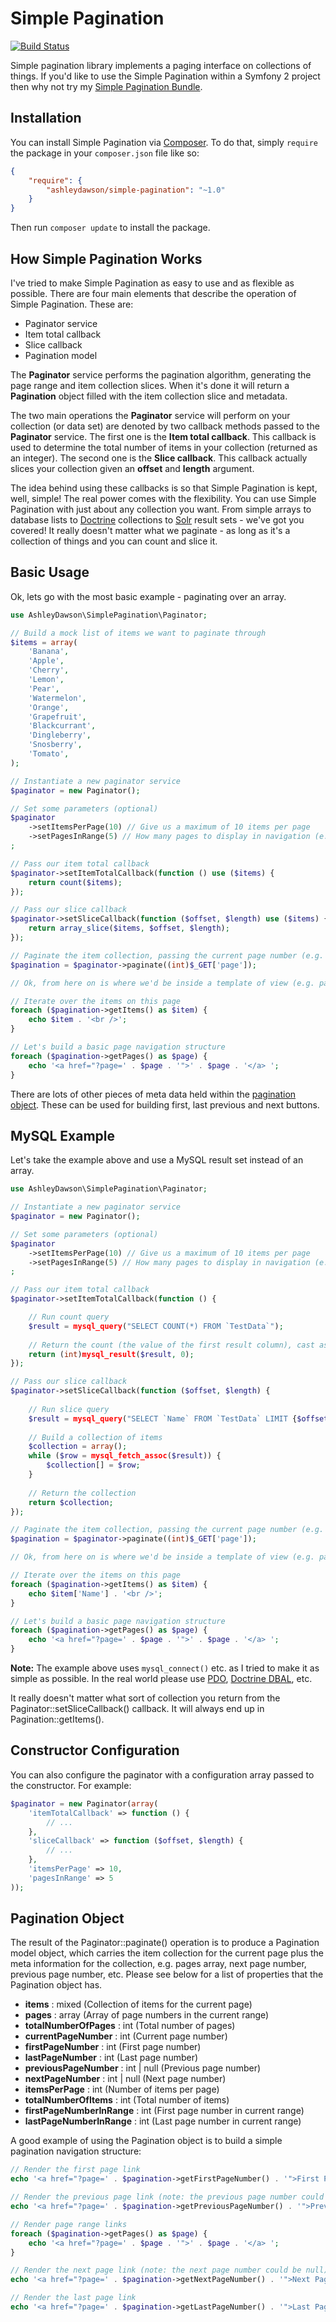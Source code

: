 Simple Pagination
=================

[![Build Status](https://travis-ci.org/AshleyDawson/SimplePagination.svg?branch=develop)](https://travis-ci.org/AshleyDawson/SimplePagination)

Simple pagination library implements a paging interface on collections of things. If you'd like to 
use the Simple Pagination within a Symfony 2 project then why not try my [Simple Pagination Bundle](https://github.com/AshleyDawson/SimplePaginationBundle).

Installation
------------

You can install Simple Pagination via [Composer](https://getcomposer.org/). To do that, simply `require` the 
package in your `composer.json` file like so:

```json
{
    "require": {
        "ashleydawson/simple-pagination": "~1.0"
    }
}
```

Then run `composer update` to install the package.

How Simple Pagination Works
---------------------------

I've tried to make Simple Pagination as easy to use and as flexible as possible. There are four main elements that
describe the operation of Simple Pagination. These are:

* Paginator service
* Item total callback
* Slice callback
* Pagination model

The **Paginator** service performs the pagination algorithm, generating the page range and item collection slices.
When it's done it will return a **Pagination** object filled with the item collection slice and metadata.

The two main operations the **Paginator** service will perform on your collection (or data set) are denoted by two
callback methods passed to the **Paginator** service. The first one is the **Item total callback**. This callback is
used to determine the total number of items in your collection (returned as an integer). The second one is the 
**Slice callback**. This callback actually slices your collection given an **offset** and **length** argument.

The idea behind using these callbacks is so that Simple Pagination is kept, well, simple! The real power comes with
the flexibility. You can use Simple Pagination with just about any collection you want. From simple arrays to database
lists to [Doctrine](http://www.doctrine-project.org/) collections to [Solr](http://lucene.apache.org/solr/) result 
sets - we've got you covered! It really doesn't matter what we paginate - as long as it's a collection of things and you 
can count and slice it.

Basic Usage
-----------

Ok, lets go with the most basic example - paginating over an array.

```php
use AshleyDawson\SimplePagination\Paginator;

// Build a mock list of items we want to paginate through
$items = array(
    'Banana',
    'Apple',
    'Cherry',
    'Lemon',
    'Pear',
    'Watermelon',
    'Orange',
    'Grapefruit',
    'Blackcurrant',
    'Dingleberry',
    'Snosberry',
    'Tomato',
);

// Instantiate a new paginator service
$paginator = new Paginator();

// Set some parameters (optional)
$paginator
    ->setItemsPerPage(10) // Give us a maximum of 10 items per page
    ->setPagesInRange(5) // How many pages to display in navigation (e.g. if we have a lot of pages to get through)
;

// Pass our item total callback
$paginator->setItemTotalCallback(function () use ($items) {
    return count($items);
});

// Pass our slice callback
$paginator->setSliceCallback(function ($offset, $length) use ($items) {
    return array_slice($items, $offset, $length);
});

// Paginate the item collection, passing the current page number (e.g. from the current request)
$pagination = $paginator->paginate((int)$_GET['page']);

// Ok, from here on is where we'd be inside a template of view (e.g. pass $pagination to your view)

// Iterate over the items on this page
foreach ($pagination->getItems() as $item) {
    echo $item . '<br />';
}

// Let's build a basic page navigation structure
foreach ($pagination->getPages() as $page) {
    echo '<a href="?page=' . $page . '">' . $page . '</a> ';
}
```

There are lots of other pieces of meta data held within the [pagination object](#pagination-object). These can be used for building
first, last previous and next buttons.

MySQL Example
-------------

Let's take the example above and use a MySQL result set instead of an array.

```php
use AshleyDawson\SimplePagination\Paginator;

// Instantiate a new paginator service
$paginator = new Paginator();

// Set some parameters (optional)
$paginator
    ->setItemsPerPage(10) // Give us a maximum of 10 items per page
    ->setPagesInRange(5) // How many pages to display in navigation (e.g. if we have a lot of pages to get through)
;

// Pass our item total callback
$paginator->setItemTotalCallback(function () {

    // Run count query
    $result = mysql_query("SELECT COUNT(*) FROM `TestData`");
    
    // Return the count (the value of the first result column), cast as an integer
    return (int)mysql_result($result, 0);
});

// Pass our slice callback
$paginator->setSliceCallback(function ($offset, $length) {
    
    // Run slice query
    $result = mysql_query("SELECT `Name` FROM `TestData` LIMIT {$offset}, {$length}");
    
    // Build a collection of items
    $collection = array();
    while ($row = mysql_fetch_assoc($result)) {
        $collection[] = $row;
    }
    
    // Return the collection
    return $collection;
});

// Paginate the item collection, passing the current page number (e.g. from the current request)
$pagination = $paginator->paginate((int)$_GET['page']);

// Ok, from here on is where we'd be inside a template of view (e.g. pass $pagination to your view)

// Iterate over the items on this page
foreach ($pagination->getItems() as $item) {
    echo $item['Name'] . '<br />';
}

// Let's build a basic page navigation structure
foreach ($pagination->getPages() as $page) {
    echo '<a href="?page=' . $page . '">' . $page . '</a> ';
}
```

**Note:** The example above uses `mysql_connect()` etc. as I tried to make it as simple as possible. In the real world please use [PDO](http://php.net/manual/en/book.pdo.php), [Doctrine DBAL](http://docs.doctrine-project.org/projects/doctrine-dbal/en/latest/), etc.

It really doesn't matter what sort of collection you return from the Paginator::setSliceCallback() callback. It will always end up in Pagination::getItems().

Constructor Configuration
-------------------------

You can also configure the paginator with a configuration array passed to the constructor. For example:

```php
$paginator = new Paginator(array(
    'itemTotalCallback' => function () {
        // ...
    },
    'sliceCallback' => function ($offset, $length) {
        // ...
    },
    'itemsPerPage' => 10,
    'pagesInRange' => 5
));
```

<a name="pagination-object"></a>Pagination Object
-------------------------------------------------

The result of the Paginator::paginate() operation is to produce a Pagination model object, which carries the item collection for 
the current page plus the meta information for the collection, e.g. pages array, next page number, previous page number, etc.
Please see below for a list of properties that the Pagination object has.

* **items** : mixed (Collection of items for the current page)
* **pages** : array (Array of page numbers in the current range)
* **totalNumberOfPages** : int (Total number of pages)
* **currentPageNumber** : int (Current page number)
* **firstPageNumber** : int (First page number)
* **lastPageNumber** : int (Last page number)
* **previousPageNumber** : int | null (Previous page number)
* **nextPageNumber** : int | null (Next page number)
* **itemsPerPage** : int (Number of items per page)
* **totalNumberOfItems** : int (Total number of items)
* **firstPageNumberInRange** : int (First page number in current range)
* **lastPageNumberInRange** : int (Last page number in current range)

A good example of using the Pagination object is to build a simple pagination navigation structure:

```php
// Render the first page link
echo '<a href="?page=' . $pagination->getFirstPageNumber() . '">First Page</a> ';

// Render the previous page link (note: the previous page number could be null)
echo '<a href="?page=' . $pagination->getPreviousPageNumber() . '">Previous Page</a> ';

// Render page range links
foreach ($pagination->getPages() as $page) {
    echo '<a href="?page=' . $page . '">' . $page . '</a> ';
}

// Render the next page link (note: the next page number could be null)
echo '<a href="?page=' . $pagination->getNextPageNumber() . '">Next Page</a> ';

// Render the last page link
echo '<a href="?page=' . $pagination->getLastPageNumber() . '">Last Page</a>';
```


